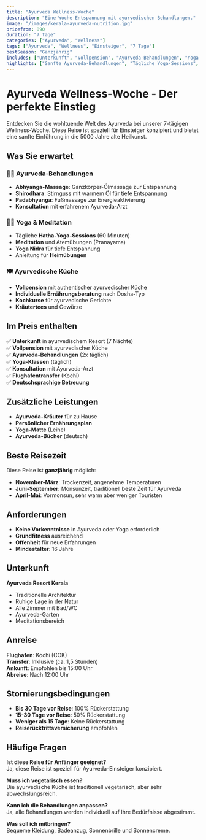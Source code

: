 ```yaml
---
title: "Ayurveda Wellness-Woche"
description: "Eine Woche Entspannung mit ayurvedischen Behandlungen."
image: "/images/kerala-ayurveda-nutrition.jpg"
pricefrom: 890
duration: "7 Tage"
categories: ["Ayurveda", "Wellness"]
tags: ["Ayurveda", "Wellness", "Einsteiger", "7 Tage"]
bestSeason: "Ganzjährig"
includes: ["Unterkunft", "Vollpension", "Ayurveda-Behandlungen", "Yoga-Klassen", "Flughafentransfer"]
highlights: ["Sanfte Ayurveda-Behandlungen", "Tägliche Yoga-Sessions", "Ayurvedische Küche", "Konsultation mit Ayurveda-Arzt"]
---
```


# Ayurveda Wellness-Woche - Der perfekte Einstieg

Entdecken Sie die wohltuende Welt des Ayurveda bei unserer 7-tägigen Wellness-Woche. Diese Reise ist speziell für Einsteiger konzipiert und bietet eine sanfte Einführung in die 5000 Jahre alte Heilkunst.

## Was Sie erwartet

### 🧘‍♀️ Ayurveda-Behandlungen
- **Abhyanga-Massage**: Ganzkörper-Ölmassage zur Entspannung
- **Shirodhara**: Stirnguss mit warmem Öl für tiefe Entspannung
- **Padabhyanga**: Fußmassage zur Energieaktivierung
- **Konsultation** mit erfahrenem Ayurveda-Arzt

### 🧘‍♂️ Yoga & Meditation
- Tägliche **Hatha-Yoga-Sessions** (60 Minuten)
- **Meditation** und Atemübungen (Pranayama)
- **Yoga Nidra** für tiefe Entspannung
- Anleitung für **Heimübungen**

### 🍽️ Ayurvedische Küche
- **Vollpension** mit authentischer ayurvedischer Küche
- **Individuelle Ernährungsberatung** nach Dosha-Typ
- **Kochkurse** für ayurvedische Gerichte
- **Kräutertees** und Gewürze

## Im Preis enthalten

✅ **Unterkunft** in ayurvedischem Resort (7 Nächte)  
✅ **Vollpension** mit ayurvedischer Küche  
✅ **Ayurveda-Behandlungen** (2x täglich)  
✅ **Yoga-Klassen** (täglich)  
✅ **Konsultation** mit Ayurveda-Arzt  
✅ **Flughafentransfer** (Kochi)  
✅ **Deutschsprachige Betreuung**  

## Zusätzliche Leistungen

- **Ayurveda-Kräuter** für zu Hause
- **Persönlicher Ernährungsplan**
- **Yoga-Matte** (Leihe)
- **Ayurveda-Bücher** (deutsch)

## Beste Reisezeit

Diese Reise ist **ganzjährig** möglich:
- **November-März**: Trockenzeit, angenehme Temperaturen
- **Juni-September**: Monsunzeit, traditionell beste Zeit für Ayurveda
- **April-Mai**: Vormonsun, sehr warm aber weniger Touristen

## Anforderungen

- **Keine Vorkenntnisse** in Ayurveda oder Yoga erforderlich
- **Grundfitness** ausreichend
- **Offenheit** für neue Erfahrungen
- **Mindestalter**: 16 Jahre

## Unterkunft

**Ayurveda Resort Kerala**
- Traditionelle Architektur
- Ruhige Lage in der Natur
- Alle Zimmer mit Bad/WC
- Ayurveda-Garten
- Meditationsbereich

## Anreise

**Flughafen**: Kochi (COK)  
**Transfer**: Inklusive (ca. 1,5 Stunden)  
**Ankunft**: Empfohlen bis 15:00 Uhr  
**Abreise**: Nach 12:00 Uhr  

## Stornierungsbedingungen

- **Bis 30 Tage vor Reise**: 100% Rückerstattung
- **15-30 Tage vor Reise**: 50% Rückerstattung  
- **Weniger als 15 Tage**: Keine Rückerstattung
- **Reiserücktrittsversicherung** empfohlen

## Häufige Fragen

**Ist diese Reise für Anfänger geeignet?**  
Ja, diese Reise ist speziell für Ayurveda-Einsteiger konzipiert.

**Muss ich vegetarisch essen?**  
Die ayurvedische Küche ist traditionell vegetarisch, aber sehr abwechslungsreich.

**Kann ich die Behandlungen anpassen?**  
Ja, alle Behandlungen werden individuell auf Ihre Bedürfnisse abgestimmt.

**Was soll ich mitbringen?**  
Bequeme Kleidung, Badeanzug, Sonnenbrille und Sonnencreme.
